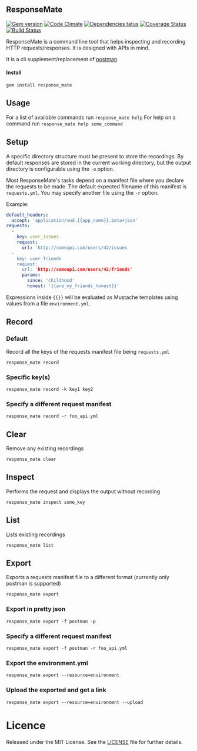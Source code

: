 ## ResponseMate

[![Gem version](https://badge.fury.io/rb/response_mate.png)](http://badge.fury.io/rb/response_mate)
[![Code Climate](https://codeclimate.com/github/Zorbash/response_mate.png)](https://codeclimate.com/github/Zorbash/response_mate)
[![Dependencies tatus](https://gemnasium.com/Zorbash/response_mate.png)](https://gemnasium.com/Zorbash/response_mate)
[![Coverage Status](https://coveralls.io/repos/Zorbash/response_mate/badge.png?branch=master)](https://coveralls.io/r/Zorbash/response_mate?branch=master)
[![Build Status](https://travis-ci.org/Zorbash/response_mate.svg)](https://travis-ci.org/Zorbash/response_mate)

ResponseMate is a command line tool that helps inspecting and
recording HTTP requests/responses. It is designed with APIs in mind.

It is a cli supplement/replacement of [postman](https://github.com/a85/POSTMan-Chrome-Extension)

#### Install
`gem install response_mate`

## Usage

For a list of available commands run `response_mate help`
For help on a command run `response_mate help some_command`

## Setup

A specific directory structure must be present to store the recordings.
By default responses are stored in the current working directory, but the
output directory is configurable using the `-o` option.

Most ResponseMate's tasks depend on a manifest file where you declare
the requests to be made. The default expected filename of this manifest
is `requests.yml`. You may specify another file using the `-r` option.

Example:

```yaml
default_headers:
  accept: 'application/vnd.{{app_name}}.beta+json'
requests:
  -
    key: user_issues
    request:
      url: 'http://someapi.com/users/42/issues
  -
    key: user_friends
    request:
      url: 'http://someapi.com/users/42/friends'
      params:
        since: 'childhood'
        honest: '{{are_my_friends_honest}}'
```

Expressions inside `{{}}` will be evaluated as Mustache templates using
values from a file `environment.yml`.

## Record
### Default

Record all the keys of the requests manifest file being `requests.yml`

`response_mate record`

### Specific key(s)

`response_mate record -k key1 key2`

### Specify a different request manifest

`response_mate record -r foo_api.yml`

## Clear

Remove any existing recordings

`response_mate clear`

## Inspect

Performs the request and displays the output without recording

`response_mate inspect some_key`

## List

Lists existing recordings

`response_mate list`

## Export

Exports a requests manifest file to a different format
(currently only postman is supported)

`response_mate export`

### Export in pretty json

`response_mate export -f postman -p`

### Specify a different request manifest

`response_mate export -f postman -r foo_api.yml`

### Export the environment.yml

`response_mate export --resource=environment`

### Upload the exported and get a link

`response_mate export --resource=environment --upload`

# Licence
Released under the MIT License. See the
[LICENSE](https://github.com/Zorbash/response_mate/blob/master/LICENSE) file
for further details.
